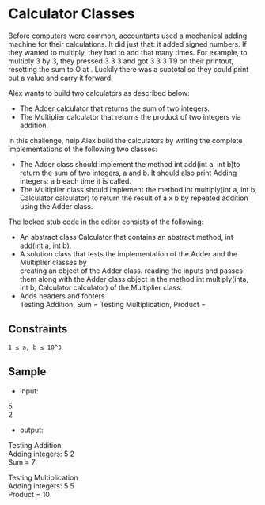 # Calculator Classes
Before computers were common, accountants used a mechanical adding machine for their calculations. It did just that: it added signed numbers. If they wanted to multiply, they had to add that many times. For example, to multiply 3 by 3, they pressed 3 <add> 3 <add> 3 <add> <total> and got 3 3 3 T9 on their printout, resetting the sum to O at <total>. Luckily there was a subtotal so they could print out a value and carry it forward.

Alex wants to build two calculators as described below:
-	The Adder calculator that returns the sum of two integers.
-	The Multiplier calculator that returns the product of two integers via addition.
  
In this challenge, help Alex build the calculators by writing the complete implementations of the following two classes:
-	The Adder class should implement the method int add(int a, int b)to return the sum of two integers, a and b. It should also print Adding integers: a b each time it is called.
-	The Multiplier class should implement the method int multiply(int a, int b, Calculator calculator) to return the result of a x b by repeated addition using the Adder class.

The locked stub code in the editor consists of the following:
-	An abstract class Calculator that contains an abstract method, int add(int a, int b).
-	A solution class that tests the implementation of the Adder and the Multiplier classes by  
        creating an object of the Adder class.
        reading the inputs and passes them along with the Adder class object in the method int multiply(inta, int b, Calculator calculator) of the Multiplier class.
-	Adds headers and footers  
        Testing Addition, Sum =
        Testing Multiplication, Product =

## Constraints
 	1 ≤ a, b ≤ 10^3

## Sample 
- input:

5  
2

- output:

Testing Addition  
Adding integers: 5 2  
Sum = 7  
  
Testing Multiplication  
Adding integers: 5 5  
Product = 10

